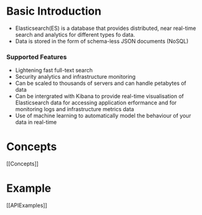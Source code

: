 # Basic Introduction
- Elasticsearch(ES) is a database that provides distributed, near real-time search and analytics for different types fo data.
- Data is stored in the form of schema-less JSON documents (NoSQL)

### Supported Features
- Lightening fast full-text search
- Security analytics and infrastructure monitoring
- Can be scaled to thousands of servers and can handle petabytes of data
- Can be intergrated with Kibana to provide real-time visualisation of Elasticsearch data for accessing application erformance and for monitoring logs and infrastructure metrics data
- Use of machine learning to automatically model the behaviour of your data in real-time

# Concepts
[[Concepts]]

# Example
[[APIExamples]]